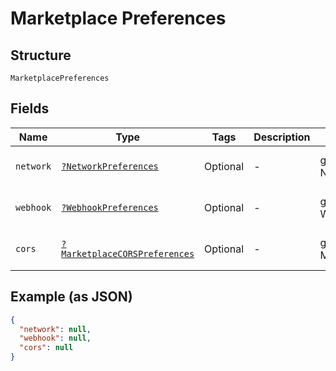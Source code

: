 
# Marketplace Preferences

## Structure

`MarketplacePreferences`

## Fields

| Name | Type | Tags | Description | Getter | Setter |
|  --- | --- | --- | --- | --- | --- |
| `network` | [`?NetworkPreferences`](../../doc/models/network-preferences.md) | Optional | - | getNetwork(): ?NetworkPreferences | setNetwork(?NetworkPreferences network): void |
| `webhook` | [`?WebhookPreferences`](../../doc/models/webhook-preferences.md) | Optional | - | getWebhook(): ?WebhookPreferences | setWebhook(?WebhookPreferences webhook): void |
| `cors` | [`?MarketplaceCORSPreferences`](../../doc/models/marketplace-cors-preferences.md) | Optional | - | getCors(): ?MarketplaceCORSPreferences | setCors(?MarketplaceCORSPreferences cors): void |

## Example (as JSON)

```json
{
  "network": null,
  "webhook": null,
  "cors": null
}
```

